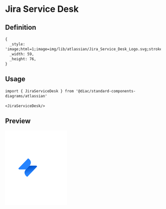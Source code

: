 # Jira Service Desk

## Definition

```
{
  _style: 'image;html=1;image=img/lib/atlassian/Jira_Service_Desk_Logo.svg;strokeColor=none;',
  _width: 59,
  _height: 76,
}
```

## Usage

```
import { JiraServiceDesk } from '@diac/standard-components-diagrams/atlassian'

<JiraServiceDesk/>
```

## Preview

<img src="./jira-service-desk.png" width="200"/>
